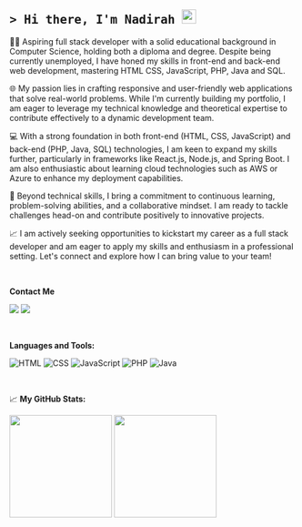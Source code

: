 ## <samp>&gt; Hi there, I'm Nadirah <img src="https://media.giphy.com/media/hvRJCLFzcasrR4ia7z/giphy.gif" width="25"> </samp>

👋🏻 Aspiring full stack developer with a solid educational background in Computer Science, holding both a diploma and degree. Despite being currently unemployed, I have honed my skills in front-end and back-end web development, mastering HTML CSS, JavaScript, PHP, Java and SQL.

🌐 My passion lies in crafting responsive and user-friendly web applications that solve real-world problems. While I'm currently building my portfolio, I am eager to leverage my technical knowledge and theoretical expertise to contribute effectively to a dynamic development team.

💻 With a strong foundation in both front-end (HTML, CSS, JavaScript) and back-end (PHP, Java, SQL) technologies, I am keen to expand my skills further, particularly in frameworks like React.js, Node.js, and Spring Boot. I am also enthusiastic about learning cloud technologies such as AWS or Azure to enhance my deployment capabilities.

🔧 Beyond technical skills, I bring a commitment to continuous learning, problem-solving abilities, and a collaborative mindset. I am ready to tackle challenges head-on and contribute positively to innovative projects.

📈 I am actively seeking opportunities to kickstart my career as a full stack developer and am eager to apply my skills and enthusiasm in a professional setting. Let's connect and explore how I can bring value to your team!

<br>

**Contact Me**

<a href="https://www.linkedin.com/in/nadirah-hashim/"><img src="https://img.shields.io/badge/linkedin-%230077B5.svg?&style=for-the-badge&logo=linkedin&logoColor=white"/></a>
<a href="mailto:dnadirah.hashim@gmail.com?subject=Olá%20Nadirah"><img src="https://img.shields.io/badge/gmail-%23D14836.svg?&style=for-the-badge&logo=gmail&logoColor=white"/></a>

<br>

**Languages and Tools:**
<p>
  <img src="https://img.shields.io/badge/html-%23E34F26.svg?&style=for-the-badge&logo=html5&logoColor=white" alt="HTML">
  <img src="https://img.shields.io/badge/css-%231572B6.svg?&style=for-the-badge&logo=css3&logoColor=white" alt="CSS">
  <img src="https://img.shields.io/badge/javascript-%23323330.svg?&style=for-the-badge&logo=javascript&logoColor=%23F7DF1E" alt="JavaScript">
  <img src="https://img.shields.io/badge/php-%23777BB4.svg?&style=for-the-badge&logo=php&logoColor=white" alt="PHP">
  <img src="https://img.shields.io/badge/java-%23ED8B00.svg?&style=for-the-badge&logo=java&logoColor=white" alt="Java">
</p>

<br>

📈 **My GitHub Stats:**

<p>
  <img height="180em" src="https://github-readme-stats.vercel.app/api?username=dnadirah&show_icons=true&hide_border=true&&count_private=true&include_all_commits=true" />
  <img height="180em" src="https://github-readme-stats.vercel.app/api/top-langs/?username=dnadirah&exclude_repo=KNN-Image-Classification&show_icons=true&hide_border=true&layout=compact&langs_count=8"/>
</p>
